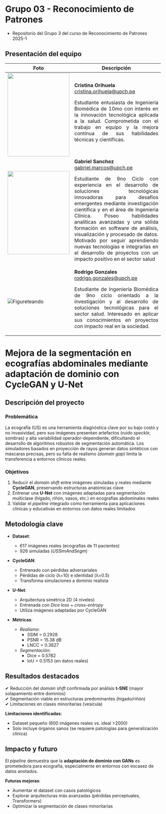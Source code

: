 # Grupo 03 - Reconocimiento de Patrones

- Repositorio del Grupo 3 del curso de Reconocimiento de Patrones 2025-1

## Presentación del equipo
| Foto  | Descripción |
|-------|------------|
|<div align="center"><image src="https://github.com/MariaCristinaOrihuelaFlores/grupo03_RPatrones_2025_I/blob/main/Challenges/Integrantes/20202517_ORIHUELA_FLORES_MARIA_CRISTINA (1).png" width="200px" height="270px">| **Cristina Orihuela**<br>cristina.orihuela@upch.pe<br> <p align="justify"> Estudiante entusiasta de Ingeniería Biomédica de 10mo con interés en la innovación tecnológica aplicada a la salud. Comprometida con el trabajo en equipo y la mejora continua de sus habilidades técnicas y científicas.</p>|
|<div align="center"><image src="https://github.com/MariaCristinaOrihuelaFlores/grupo03_RPatrones_2025_I/blob/main/Challenges/Integrantes/Firefly 20250120222401.png" width="200px" height="270px">| **Gabriel Sanchez**<br>gabriel.marcos@upch.pe<br> <p align="justify"> Estudiante de 9no Ciclo con experiencia en el desarrollo de soluciones tecnológicas innovadoras para desafíos emergentes mediante investigación científica y en el área de Ingenieria Clínica. Poseo habilidades analíticas avanzadas y una sólida formación en software de análisis, visualización y procesado de datos. Motivado por seguir aprendiendo nuevas tecnologías  e integrarlas en el desarrollo de proyectos con un impacto positivo en el sector salud </p>|
|![Figureteando](https://github.com/user-attachments/assets/27cb749f-98c4-410e-8bc6-8e3e4aba4c83)| **Rodrigo Gonzales**<br>rodrigo.gonzales@upch.pe<br> <p align="justify"> Estudiante de Ingeniería Biomédica de 9no ciclo orientado a la investigación y al desarrollo de soluciones tecnológicas para el sector salud. Interesado en aplicar sus conocimientos en proyectos con impacto real en la sociedad. </p>|

# Mejora de la segmentación en ecografías abdominales mediante adaptación de dominio con CycleGAN y U-Net

## Descripción del proyecto

### Problemática
La ecografía (US) es una herramienta diagnóstica clave por su bajo costo y no invasividad, pero sus imágenes presentan artefactos (ruido *speckle*, sombras) y alta variabilidad operador-dependiente, dificultando el desarrollo de algoritmos robustos de segmentación automática. Los simuladores basados en proyección de rayos generan datos sintéticos con máscaras precisas, pero su falta de realismo (*domain gap*) limita la transferencia a entornos clínicos reales.

### Objetivos
1. Reducir el *domain shift* entre imágenes simuladas y reales mediante **CycleGAN**, preservando estructuras anatómicas clave
2. Entrenar una **U-Net** con imágenes adaptadas para segmentación multiclase (hígado, riñón, vasos, etc.) en ecografías abdominales reales
3. Validar el *pipeline* integrado como herramienta para aplicaciones clínicas y educativas en entornos con datos reales limitados

## Metodología clave

- **Dataset**: 
  - 617 imágenes reales (ecografías de 11 pacientes) 
  - 926 simuladas (*USSimAndSegm*)
  
- **CycleGAN**:
  - Entrenado con pérdidas adversariales
  - Pérdidas de ciclo (λ=10) e identidad (λ=0.5)
  - Transforma simulaciones a dominio realista

- **U-Net**:
  - Arquitectura simétrica 2D (4 niveles)
  - Entrenada con *Dice loss* + *cross-entropy*
  - Utiliza imágenes adaptadas por CycleGAN

- **Métricas**:
  - *Realismo*: 
    - SSIM = 0.2928
    - PSNR = 15.38 dB 
    - LNCC = 0.3827
  - *Segmentación*: 
    - Dice = 0.5782
    - IoU = 0.5153 (en datos reales)

## Resultados destacados

✔ Reducción del *domain shift* confirmada por análisis **t-SNE** (mayor solapamiento entre dominios)  
✔ Segmentación viable en estructuras predominantes (hígado/riñón)  
✔ Limitaciones en clases minoritarias (vesícula)  

**Limitaciones identificadas**:
- Dataset pequeño (600 imágenes reales vs. ideal >2000)
- Solo incluye órganos sanos (se requiere patologías para generalización clínica)

## Impacto y futuro

El *pipeline* demuestra que la **adaptación de dominio con GANs** es prometedora para ecografía, especialmente en entornos con escasez de datos anotados. 

**Futuras mejoras**:
- Aumentar el dataset con casos patológicos
- Explorar arquitecturas más avanzadas (pérdidas perceptuales, Transformers)
- Optimizar la segmentación de clases minoritarias
